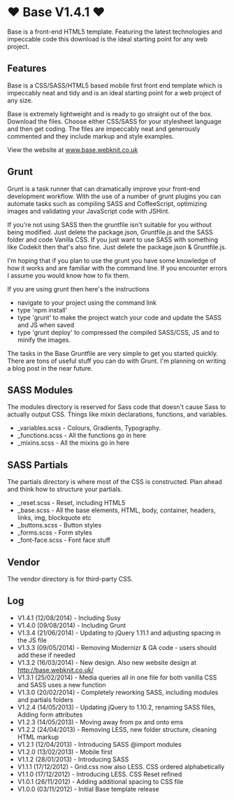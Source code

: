 ♥ Base V1.4.1 ♥ 
===============

Base is a front-end HTML5 template. Featuring the latest technologies and impeccable code this download is the ideal starting point for any web project.


Features
--------

Base is a CSS/SASS/HTML5 based mobile first front end template which is impeccably neat and tidy and is an ideal starting point for a web project of any size.

Base is extremely lightweight and is ready to go straight out of the box. Download the files. Choose either CSS/SASS for your stylesheet language and then get coding. The files are impeccably neat and generously commented and they include markup and style examples.

View the website at www.base.webknit.co.uk


Grunt
--------

Grunt is a task runner that can dramatically improve your front-end development workflow. With the use of a number of grunt plugins you can automate tasks such as compiling SASS and CoffeeScript, optimizing images and validating your JavaScript code with JSHint.

If you're not using SASS then the gruntfile isn't suitable for you without being modified. Just delete the package.json, Gruntfile.js and the SASS folder and code Vanilla CSS.
If you just want to use SASS with something like Codekit then that's also fine. Just delete the package.json & Gruntfile.js. 

I'm hoping that if you plan to use the grunt you have some knowledge of how it works and are familiar with the command line. 
If you encounter errors I assume you would know how to fix them.
 
If you are using grunt then here's the instructions
- navigate to your project using the command link
- type 'npm install'
- type 'grunt' to make the project watch your code and update the SASS and JS when saved
- type 'grunt deploy' to compressed the compiled SASS/CSS, JS and to minify the images.

The tasks in the Base Gruntfile are very simple to get you started quickly. 
There are tons of useful stuff you can do with Grunt. I'm planning on writing a blog post in the near future.


SASS Modules
-------------

The modules directory is reserved for Sass code that doesn't cause Sass to actually output CSS. Things like mixin declarations, functions, and variables.

- _variables.scss - Colours, Gradients, Typography.
- _functions.scss - All the functions go in here
- _mixins.scss - All the mixins go in here


SASS Partials
-------------

The partials directory is where most of the CSS is constructed. Plan ahead and think how to structure your partials.

- _reset.scss - Reset, including HTML5
- _base.scss - All the base elements, HTML, body, container, headers, links, img, blockquote etc
- _buttons.scss - Button styles
- _forms.scss - Form styles
- _font-face.scss - Font face stuff


Vendor
-------------

The vendor directory is for third-party CSS.


Log
---

- V1.4.1 (12/08/2014) - Including Susy
- V1.4.0 (09/08/2014) - Including Grunt
- V1.3.4 (21/06/2014) - Updating to jQuery 1.11.1 and adjusting spacing in the JS file
- V1.3.3 (09/05/2014) - Removing Modernizr & GA code - users should add these if needed
- V1.3.2 (16/03/2014) - New design. Also new website design at http://base.webknit.co.uk/
- V1.3.1 (25/02/2014) - Media queries all in one file for both vanilla CSS and SASS uses a new function
- V1.3.0 (20/02/2014) - Completely reworking SASS, including modules and partials folders
- V1.2.4 (14/05/2013) - Updating jQuery to 1.10.2, renaming SASS files, Adding form attributes
- V1.2.3 (14/05/2013) - Moving away from px and onto ems
- V1.2.2 (24/04/2013) - Removing LESS, new folder structure, cleaning HTML markup
- V1.2.1 (12/04/2013) - Introducing SASS @import modules
- V1.2.0 (13/02/2013) - Mobile first
- V1.1.2 (28/01/2013) - Introducing SASS
- V1.1.1 (17/12/2012) - Grid.css now also LESS. CSS ordered alphabetically
- V1.1.0 (17/12/2012) - Introducing LESS. CSS Reset refined
- V1.0.1 (26/11/2012) - Adding additional spacing to CSS file
- V1.0.0 (03/11/2012) - Initial Base template release

